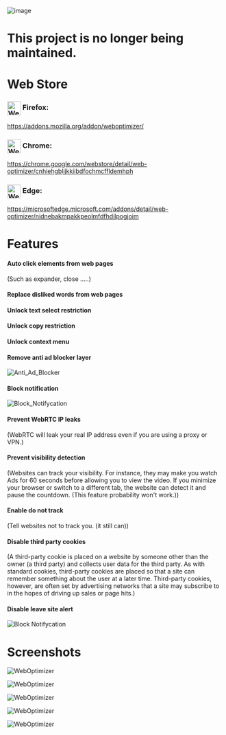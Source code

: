 ![image](chrome/icons/icon.png)

# This project is no longer being maintained.

# Web Store
### <img src="webstore/images/firefox.png" width="32" height="32" alt="WebOptimizer Firefox" align="center" /> Firefox:
https://addons.mozilla.org/addon/weboptimizer/


### <img src="webstore/images/chrome.png" width="32" height="32" alt="WebOptimizer Chrome" align="center" /> Chrome:
https://chrome.google.com/webstore/detail/web-optimizer/cnhiehgbljjkkiibdfochmcffldemhph


### <img src="webstore/images/edge.png" width="32" height="32" alt="WebOptimizer Edge" align="center" /> Edge:
https://microsoftedge.microsoft.com/addons/detail/web-optimizer/nidnebakmpakkpeolmfdfhdilpogjoim


# Features

#### Auto click elements from web pages
(Such as expander, close .....)

#### Replace disliked words from web pages

#### Unlock text select restriction

#### Unlock copy restriction

#### Unlock context menu

#### Remove anti ad blocker layer
![Anti_Ad_Blocker](chrome/images/anti_adblock.png)


#### Block notification
![Block_Notifycation](chrome/images/notification.png)


#### Prevent WebRTC IP leaks
(WebRTC will leak your real IP address even if you are using a proxy or VPN.)

#### Prevent visibility detection
(Websites can track your visibility. For instance, they may make you watch Ads for 60 seconds before allowing you to view the video. If you minimize your browser or switch to a different tab, the website can detect it and pause the countdown. (This feature probability won't work.))

#### Enable do not track
(Tell websites not to track you. (it still can))

#### Disable third party cookies
(A third-party cookie is placed on a website by someone other than the owner (a third party) and collects user data for the third party. As with standard cookies, third-party cookies are placed so that a site can remember something about the user at a later time. Third-party cookies, however, are often set by advertising networks that a site may subscribe to in the hopes of driving up sales or page hits.)

#### Disable leave site alert
![Block Notifycation](chrome/images/leave_this_site.png)


# Screenshots
![WebOptimizer](screenshots/1.png)

![WebOptimizer](screenshots/2.png)

![WebOptimizer](screenshots/3.png)

![WebOptimizer](screenshots/auto_click.png)

![WebOptimizer](screenshots/replace_words_google.png)



